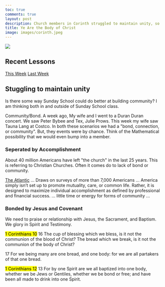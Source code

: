 ```yaml
---
toc: true
comments: true
layout: post
description: Church members in Corinth struggled to maintain unity, so Paul sought to help them find unity in their belief in Christ.
title: Ye Are the Body of Christ
image: images/corinth.jpeg
---
```


![]({{site.baseurl}}/images/corinth.jpeg)

## Recent Lessons
[This Week](https://www.churchofjesuschrist.org/study/manual/come-follow-me-for-individuals-and-families-new-testament-2023/36?lang=eng)
[Last Week](https://www.churchofjesuschrist.org/study/manual/come-follow-me-for-individuals-and-families-new-testament-2023/35?lang=eng)

## Stuggling to maintain unity
Is there some way Sunday School could do better at building community?  I am thinking both in and outside of Sunday School class. 

Community/Bond.  A week ago, My wife and I went to a Duran Duran concert.  We saw Peter Bybee and Tex, Julie Prows.  This week my wife saw Tauna Lang at Costco.  In both these scenarios we had a "bond, connection, or community".  But, they events were by chance.  Think of the Mathematical possibility that we would even bump into a member.

### Seperated by Accomplishment
About 40 million Americans have left "the church" in the last 25 years.  This is referring to Christian Churches.  Often it comes do to lack of bond or community. 

[The Atlantic](https://www.theatlantic.com/ideas/archive/2023/07/christian-church-communitiy-participation-drop/674843/) ...
Draws on surveys of more than 7,000 Americans ... America simply isn’t set up to promote mutuality, care, or common life. Rather, it is designed to maximize individual accomplishment as defined by professional and financial success.  ... little time or energy for forms of community ...

### Bonded by Jesus and Covenant
We need to praise or relationship with Jesus, the Sacrament, and Baptism.  We glory in Spirit and Testimony.

<mark>1 Corinthians 10</mark>
16 The cup of blessing which we bless, is it not the communion of the blood of Christ? The bread which we break, is it not the communion of the body of Christ?

17 For we being many are one bread, and one body: for we are all partakers of that one bread.

<mark>1 Corinthians 12</mark>
13 For by one Spirit are we all baptized into one body, whether we be Jews or Gentiles, whether we be bond or free; and have been all made to drink into one Spirit.
